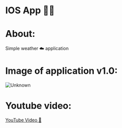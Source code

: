 # IOS App 👨‍💻

# About:

Simple weather ☁️ application 

# Image of application v1.0:
![Unknown](https://user-images.githubusercontent.com/39588115/236668052-d93c67a3-7bdb-452e-a892-6ecb90d91036.jpeg)

# Youtube video:
[YouTube Video 🍿](https://youtu.be/7_ULAXeEx6U)

